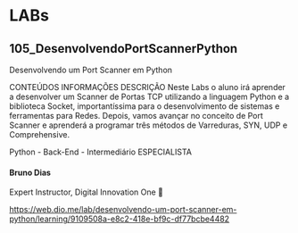 # LABs

## 105_DesenvolvendoPortScannerPython

Desenvolvendo um Port Scanner em Python

CONTEÚDOS
INFORMAÇÕES
DESCRIÇÃO
Neste Labs o aluno irá aprender a desenvolver um Scanner de Portas TCP utilizando a linguagem Python e a biblioteca Socket, importantíssima para o desenvolvimento de sistemas e ferramentas para Redes. Depois, vamos avançar no conceito de Port Scanner e aprenderá a programar três métodos de Varreduras, SYN, UDP e Comprehensive.

Python - Back-End - Intermediário
ESPECIALISTA
#### Bruno Dias

Expert Instructor, Digital Innovation One


https://web.dio.me/lab/desenvolvendo-um-port-scanner-em-python/learning/9109508a-e8c2-418e-bf9c-df77bcbe4482
